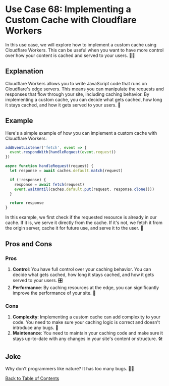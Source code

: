 # Use Case 68: Implementing a Custom Cache with Cloudflare Workers

In this use case, we will explore how to implement a custom cache using Cloudflare Workers. This can be useful when you want to have more control over how your content is cached and served to your users. 🧑‍💻

## Explanation

Cloudflare Workers allows you to write JavaScript code that runs on Cloudflare's edge servers. This means you can manipulate the requests and responses that flow through your site, including caching behavior. By implementing a custom cache, you can decide what gets cached, how long it stays cached, and how it gets served to your users. 🚀

## Example

Here's a simple example of how you can implement a custom cache with Cloudflare Workers:

```javascript
addEventListener('fetch', event => {
  event.respondWith(handleRequest(event.request))
})

async function handleRequest(request) {
  let response = await caches.default.match(request)

  if (!response) {
    response = await fetch(request)
    event.waitUntil(caches.default.put(request, response.clone()))
  }

  return response
}
```

In this example, we first check if the requested resource is already in our cache. If it is, we serve it directly from the cache. If it's not, we fetch it from the origin server, cache it for future use, and serve it to the user. 🎉

## Pros and Cons

### Pros

1. **Control**: You have full control over your caching behavior. You can decide what gets cached, how long it stays cached, and how it gets served to your users. 🎛️
2. **Performance**: By caching resources at the edge, you can significantly improve the performance of your site. 🚀

### Cons

1. **Complexity**: Implementing a custom cache can add complexity to your code. You need to make sure your caching logic is correct and doesn't introduce any bugs. 🐛
2. **Maintenance**: You need to maintain your caching code and make sure it stays up-to-date with any changes in your site's content or structure. 🛠️

## Joke

Why don't programmers like nature? It has too many bugs. 🐞😂

[Back to Table of Contents](table_of_contents.md)